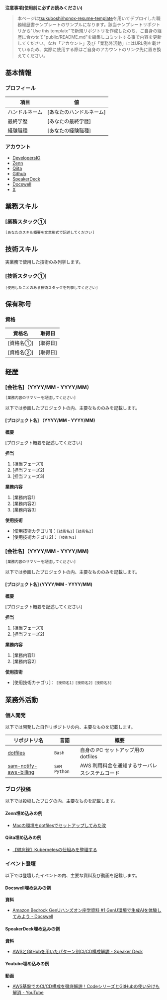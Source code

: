 **注意事項(使用前に必ずお読みください)**
> 本ページは[tsukuboshi/honox-resume-template](https://github.com/tsukuboshi/honox-resume-template)を用いてデプロイした職務経歴書テンプレートのサンプルになります。該当テンプレートリポジトリから"Use this template"で新規リポジトリを作成したのち、ご自身の経歴に合わせて"public/README.md"を編集しコミットする事で内容を更新してください。なお「アカウント」及び「業務外活動」にはURL例を載せているため、実際に使用する際はご自身のアカウントのリンク先に置き換えてください。  

## 基本情報

### プロフィール

|項目|値|
|---|---|
|ハンドルネーム|[あなたのハンドルネーム]|
|最終学歴|[あなたの最終学歴]|
|経験職種|[あなたの経験職種]|

### アカウント

- [DevelopersIO](https://dev.classmethod.jp/author/tsukuboshi)
- [Zenn](https://zenn.dev/tsukuboshi)
- [Qiita](https://qiita.com/kuraboshi)
- [Github](https://github.com/tsukuboshi)
- [SpeakerDeck](https://speakerdeck.com/tsukuboshi)
- [Docswell](https://www.docswell.com/user/tsukuboshi)
- [X](https://x.com/tsukuboshi0755)

## 業務スキル

### [業務スタック①]

```txt
[あなたのスキル概要を文章形式で記述してください]
```

## 技術スキル

実業務で使用した技術のみ列挙します。

### [技術スタック①]

`[使用したことのある技術スタックを列挙してください]`

## 保有称号

### 資格

|資格名|取得日|
|---|---|
|[資格名①]|[取得日]|
|[資格名②]|[取得日]|

## 経歴

### [会社名]（YYYY/MM - YYYY/MM）

```txt
[業務内容のサマリーを記述してください]
```

以下では参画したプロジェクトの内、主要なもののみを記載します。

#### [プロジェクト名] （YYYY/MM - YYYY/MM)

**概要**

[プロジェクト概要を記述してください]

**担当**

1. [担当フェーズ1]
2. [担当フェーズ2]
3. [担当フェーズ3]

**業務内容**

1. [業務内容1]
2. [業務内容2]
3. [業務内容3]

**使用技術**

- [使用技術カテゴリ1]：`[技術名1]` `[技術名2]`
- [使用技術カテゴリ2]： `[技術名1]`

### [会社名]（YYYY/MM - YYYY/MM)

```txt
[業務内容のサマリーを記述してください]
```

以下では参画したプロジェクトの内、主要なもののみを記載します。

#### [プロジェクト名] (YYYY/MM - YYYY/MM)

**概要**

[プロジェクト概要を記述してください]

**担当**

1. [担当フェーズ1]
2. [担当フェーズ2]

**業務内容**

1. [業務内容1]
2. [業務内容2]

**使用技術**

- [使用技術カテゴリ]： `[技術名1]` `[技術名2]` `[技術名3]`

## 業務外活動

### 個人開発

以下では開発した自作リポジトリの内、主要なものを記載します。

|リポジトリ名|言語|概要|
|---|---|---|
|[dotfiles](https://github.com/tsukuboshi/dotfiles)|`Bash`|自身の PC セットアップ用の dotfiles|
|[sam-notify-aws-billing](https://github.com/tsukuboshi/sam-notify-aws-billing)|`SAM` `Python`|AWS 利用料金を通知するサーバレスシステムコード|

### ブログ投稿

以下では投稿したブログの内、主要なものを記載します。  

#### Zenn埋め込みの例

- [Macの環境をdotfilesでセットアップしてみた改](https://zenn.dev/tsukuboshi/articles/6e82aef942d9af)

#### Qiita埋め込みの例

- [【備忘録】Kubernetesの仕組みを整理する](https://qiita.com/kuraboshi/items/036ba1b5cf67cb8a6dcd)

### イベント登壇

以下では登壇したイベントの内、主要な資料及び動画を記載します。

#### Docswell埋め込みの例

**資料**

- [Amazon Bedrock GenUハンズオン座学資料 #1 GenU環境で生成AIを体験してみよう - Docswell](https://www.docswell.com/slide/ZXE8GN/embed)

#### SpeakerDeck埋め込みの例

**資料**

- [AWSとGitHubを用いたパターン別CI/CD構成解説 - Speaker Deck](https://speakerdeck.com/player/13ed26fb607a41d598f64b0b899dd0da)

#### Youtube埋め込みの例

**動画**

- [AWS基盤でのCI/CD構成を徹底解説！CodeシリーズとGitHubの使い分けも解消 - YouTube](https://www.youtube.com/embed/nJ-eEgfbjG8?si=CiEVatkJa5fNdYqC)
